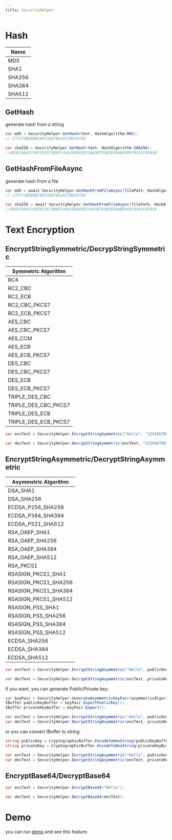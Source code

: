 ```yaml
---
title: SecurityHelper
---
```


# Hash

|Name|
|-|
|MD5|
|SHA1|
|SHA256|
|SHA384|
|SHA512|

## GetHash
generate hash from a string

```cs
var md5 = SecurityHelper.GetHash(text, HashAlgorithm.MD5);
// C7F373BEB9BC8072DB7B41917B02A788

var sha256 = SecurityHelper.GetHash(text, HashAlgorithm.SHA256);
//A69AC8A63339FF52973B6FC4462EB685DF1AA5B795B39FAABE809C0263C8FACB
```

## GetHashFromFileAsync
generate hash from a file

```cs
var md5 = await SecurityHelper.GetHashFromFileAsync(filePath, HashAlgorithm.MD5);
// C7F373BEB9BC8072DB7B41917B02A788

var sha256 = await SecurityHelper.GetHashFromFileAsync(filePath, HashAlgorithm.SHA256);
//A69AC8A63339FF52973B6FC4462EB685DF1AA5B795B39FAABE809C0263C8FACB
```

# Text Encryption

## EncryptStringSymmetric/DecrypStringSymmetric

|Symmetric Algorithm|
|-|
|RC4|
|RC2_CBC|
|RC2_ECB|
|RC2_CBC_PKCS7|
|RC2_ECB_PKCS7|
|AES_CBC|
|AES_CBC_PKCS7|
|AES_CCM|
|AES_ECB|
|AES_ECB_PKCS7|
|DES_CBC|
|DES_CBC_PKCS7|
|DES_ECB|
|DES_ECB_PKCS7|
|TRIPLE_DES_CBC|
|TRIPLE_DES_CBC_PKCS7|
|TRIPLE_DES_ECB|
|TRIPLE_DES_ECB_PKCS7|


```cs
var encText = SecurityHelper.EncryptStringSymmetric("Hello", "123456789123456");

var decText = SecurityHelper.DecrypStringSymmetric(encText, "123456789123456");
```

## EncryptStringAsymmetric/DecryptStringAsymmetric

|Asymmetric Algorithm|
|-|
|DSA_SHA1|
|DSA_SHA256|
|ECDSA_P256_SHA256|
|ECDSA_P384_SHA384|
|ECDSA_P521_SHA512|
|RSA_OAEP_SHA1|
|RSA_OAEP_SHA256|
|RSA_OAEP_SHA384|
|RSA_OAEP_SHA512|
|RSA_PKCS1|
|RSASIGN_PKCS1_SHA1|
|RSASIGN_PKCS1_SHA256|
|RSASIGN_PKCS1_SHA384|
|RSASIGN_PKCS1_SHA512|
|RSASIGN_PSS_SHA1|
|RSASIGN_PSS_SHA256|
|RSASIGN_PSS_SHA384|
|RSASIGN_PSS_SHA512|
|ECDSA_SHA256|
|ECDSA_SHA384|
|ECDSA_SHA512|

```cs
var encText = SecurityHelper.EncryptStringAsymmetric("Hello", publicKey);

var decText = SecurityHelper.DecryptStringAsymmetric(encText, privateKey);
```

if you want, you can generate Public/Private key:

```cs
var keyPair = SecurityHelper.GenerateAsymmetricKeyPair(asymmetricAlgorithm, keySize);
IBuffer publicKeyBuffer = keyPair.ExportPublicKey();
IBuffer privateKeyBuffer = keyPair.Export();

var encText = SecurityHelper.EncryptStringAsymmetric("Hello", publicKeyBuffer);
var decText = SecurityHelper.DecryptStringAsymmetric(encText, privateKeyBuffer);
```

or you can convert IBuffer to string:

```cs
string publicKey = CryptographicBuffer.EncodeToHexString(publicKeyBuffer);
string privateKey = CryptographicBuffer.EncodeToHexString(privateKeyBuffer);

var encText = SecurityHelper.EncryptStringAsymmetric("Hello", publicKey);
var decText = SecurityHelper.DecryptStringAsymmetric(encText, privateKey);
```

## EncryptBase64/DecryptBase64
```cs
var encText = SecurityHelper.EncryptBase64("Hello");

var decText = SecurityHelper.DecryptBase64(encText);
```

# Demo
you can run [demo](https://github.com/WinUICommunity/WinUICommunity) and see this feature.
